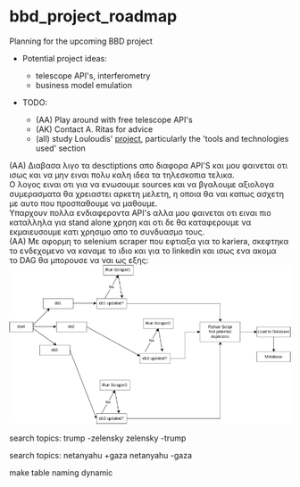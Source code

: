 # bbd_project_roadmap

Planning for the upcoming BBD  project

- Potential project ideas:
  - telescope API's,  interferometry
  - business model emulation

- TODO:
  - (AA) Play around with free telescope API's
  - (AK) Contact A. Ritas for advice
  - (all) study Louloudis' [project](https://github.com/user-al-kol),
    particularly the 'tools and technologies used' section

(AA) Διαβασα λιγο τα desctiptions απο διαφορα API'S και μου φαινεται οτι
ισως και να μην ειναι πολυ καλη ιδεα τα τηλεσκοπια τελικα.  
Ο λογος ειναι οτι για να ενωσουμε sources και να βγαλουμε αξιολογα συμερασματα
θα χρειαστει αρκετη μελετη, η οποια θα ναι καπως ασχετη με αυτο που προσπαθουμε
να μαθουμε.  
Υπαρχουν πολλα ενδιαφεροντα API's αλλα μου φαινεται οτι ειναι πιο καταλληλα για
stand alone χρηση και οτι δε θα καταφερουμε να εκμαιευσουμε κατι χρησιμο απο
το συνδυασμο τους.  
(ΑΑ) Με αφορμη το selenium scraper που εφτιαξα για το kariera, σκεφτηκα το ενδεχομενο
να καναμε το ιδιο και για το linkedin και ισως ενα ακομα  
το DAG θα μπορουσε να ναι ως εξης:  
![Career Scraping DAG](png/dag.png "Career Scraping DAG")  

search topics:
trump -zelensky
zelensky -trump

search topics:
netanyahu +gaza
netanyahu -gaza

make table naming dynamic
